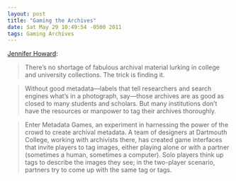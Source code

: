 ```yaml
---
layout: post
title: "Gaming the Archives"
date: Sat May 29 10:49:54 -0500 2011
tags: Gaming Archives
---
```

[Jennifer Howard](http://chronicle.com/blogs/wiredcampus/gaming-the-archives/31435):

> There’s no shortage of fabulous archival material lurking in college and university collections. The trick is finding it.

> Without good metadata—labels that tell researchers and search engines what’s in a photograph, say—those archives are as good as closed to many students and scholars. But many institutions don’t have the resources or manpower to tag their archives thoroughly.

> Enter Metadata Games, an experiment in harnessing the power of the crowd to create archival metadata. A team of designers at Dartmouth College, working with archivists there, has created game interfaces that invite players to tag images, either playing alone or with a partner (sometimes a human, sometimes a computer). Solo players think up tags to describe the images they see; in the two-player scenario, partners try to come up with the same tag or tags.
